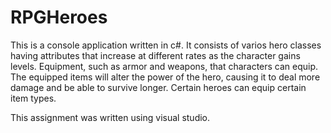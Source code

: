 # RPGHeroes

This is a console application written in c#. It consists of varios hero classes having attributes that increase at different rates as
the character gains levels. Equipment, such as armor and weapons, that characters can equip. The equipped items will alter the power of
the hero, causing it to deal more damage and be able to survive longer. Certain heroes can equip certain item
types.

This assignment was written using visual studio.
